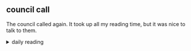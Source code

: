 ## council call

The council called again. It took up all my reading time, but it was nice to talk to them.

<details markdown="1">
<summary>daily reading</summary>

| {{ page.date | date: "%B %-d, %Y" }} |
| :-------------: |
| [1 Kings 6; Eph. 3; Ezek. 36; Ps. 86]({% link _Bible/Bible-year-1.md %}) |
| [WCF 9; WLC 57-61; WSC 33-36]({% link _westminster/westminster-month-3.md %}) |
| [The Athanasian Creed](https://threeforms.org/the-athanasian-creed/) |

</details>